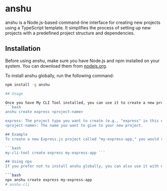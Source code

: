 # anshu

anshu is a Node.js-based command-line interface for creating new projects using a TypeScript template. It simplifies the process of setting up new projects with a predefined project structure and dependencies.

## Installation

Before using anshu, make sure you have Node.js and npm installed on your system. You can download them from [nodejs.org](https://nodejs.org/).

To install anshu globally, run the following command:

```bash
npm install -g anshu

## Usage

Once you have My CLI Tool installed, you can use it to create a new project. Here's the basic syntax:
```bash
anshu create express <project-name>

express: The project type you want to create (e.g., "express" in this example).
<project-name>: The name you want to give to your new project.

## Example
To create a new Express.js project called "my-express-app," you would run:

```bash
my-cli-tool create express my-express-app ```

## Using npx
If you prefer not to install anshu globally, you can also use it with npx. Here's how you can create a new Express.js project called "my-express-app" using npx:

```bash
npx anshu create express my-express-app
#   a n s h u - c l i  
 
